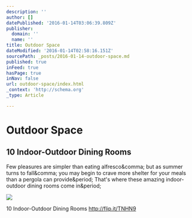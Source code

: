 ```yaml
---
description: ''
author: []
datePublished: '2016-01-14T03:06:39.809Z'
publisher:
  domain: ''
  name: ''
title: Outdoor Space
dateModified: '2016-01-14T02:58:16.151Z'
sourcePath: _posts/2016-01-14-outdoor-space.md
published: true
inFeed: true
hasPage: true
inNav: false
url: outdoor-space/index.html
_context: 'http://schema.org'
_type: Article

---
```

# Outdoor Space

<article style=""><h1>10 Indoor-Outdoor Dining Rooms</h1><p>Few pleasures are simpler than eating alfresco&amp;comma; but as summer turns to fall&amp;comma; you may begin to crave more shelter for your meals than a pergola can provide&amp;period; That's where these amazing indoor-outdoor dining rooms come in&amp;period;</p><img src="http://assets.dwell.com/sites/default/files/styles/article_photo/public/2012/11/20/zuckerman-residence-deck.jpg?itok=23a6Mt_k" /></article>

10 Indoor-Outdoor Dining Rooms http://flip.it/TNHN9